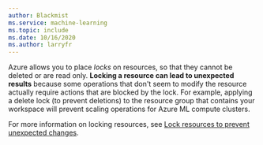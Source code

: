 ```yaml
---
author: Blackmist
ms.service: machine-learning
ms.topic: include
ms.date: 10/16/2020
ms.author: larryfr
---
```


Azure allows you to place _locks_ on resources, so that they cannot be deleted or are read only. __Locking a resource can lead to unexpected results__ because some operations that don't seem to modify the resource actually require actions that are blocked by the lock. For example, applying a delete lock (to prevent deletions) to the resource group that contains your workspace will prevent scaling operations for Azure ML compute clusters.

For more information on locking resources, see [Lock resources to prevent unexpected changes](../articles/azure-resource-manager/management/lock-resources.md).